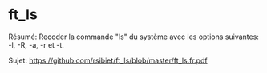 # ft_ls

Résumé: Recoder la commande "ls" du système avec les options suivantes: -l, -R, -a, -r et -t.

Sujet: https://github.com/rsibiet/ft_ls/blob/master/ft_ls.fr.pdf
